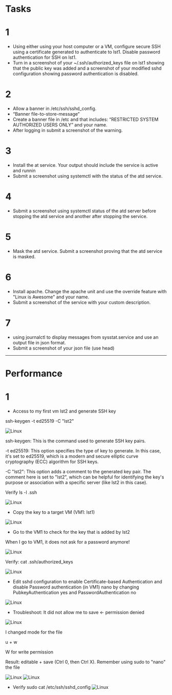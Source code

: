# Tasks
# 1 
- Using either using your host computer or a VM, configure secure SSH using a certificate generated to authenticate to lst1. Disable password authentication for SSH on lst1.
- Turn in a screenshot of your ~/.ssh/authorized_keys file on lst1 showing that the public key was added and a screenshot of your modified sshd configuration showing password authentication is disabled.

# 2

- Allow a banner in /etc/ssh/sshd_config.
- “Banner file-to-store-message”
- Create a banner file in /etc and that includes: “RESTRICTED SYSTEM AUTHORIZED USERS ONLY” and your name.
- After logging in submit a screenshot of the warning.

 
# 3

- Install the at service. Your output should include the service is active and runnin
- Submit a screenshot using systemctl with the status of the atd service.

# 4
- Submit a screenshot using systemctl status of the atd server before stopping the atd service and another after stopping the service.

# 5

- Mask the atd service. Submit a screenshot proving that the atd service is masked. 

# 6

- Install apache. Change the apache unit and use the override feature with "Linux is Awesome" and your name. 
- Submit a screenshot of the service with your custom description.

# 7
- using journalctl to display messages from sysstat.service and use an output file in json format.
- Submit a screenshot of your json file (use head)

-------------------------------------------------------------------------------------------------------------------
# Performance
# 1
- Access to my first vm lst2 and generate SSH key

ssh-keygen -t ed25519 -C "lst2"

![Linux](/Images/Lab2-pic0.png)

ssh-keygen: This is the command used to generate SSH key pairs.

-t ed25519: This option specifies the type of key to generate. In this case, it's set to ed25519, which is a modern and secure elliptic curve cryptography (ECC) algorithm for SSH keys.

-C "lst2": This option adds a comment to the generated key pair. The comment here is set to "lst2", which can be helpful for identifying the key's purpose or association with a specific server (like lst2 in this case).

Verify 
ls -l .ssh

![Linux](/Images/Lab2-pic1.png)

- Copy the key to a target VM (VM1: lst1)

![Linux](/Images/Lab2-pic2.png)

- Go to the VM1 to check for the key that is added by lst2
  
When I go to VM1, it does not ask for a password anymore!

![Linux](/Images/Lab2-pic3.png)

Verify: cat .ssh/authorized_keys

![Linux](/Images/Lab2-pic4.png)

- Edit sshd configuration to enable Certificate-based Authentication and disable Password authentication (in VM1)
nano by changing PubkeyAuthentication yes and PasswordAuthentication no

![Linux](/Images/Lab2-pic5.png)

- Troubleshoot:
It did not allow me to save <- permission denied

![Linux](/Images/Lab2-pic5.2.png)

I changed mode for the file

u + w

W for write permission

Result: editable + save (Ctrl 0, then Ctrl X). Remember using sudo to "nano" the file

![Linux](/Images/Lab2-pic5.3.png)
![Linux](/Images/Lab2-pic5.png)

- Verify
sudo cat /etc/ssh/sshd_config
![Linux](/Images/Lab2-pic6.png)





